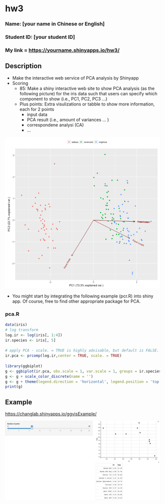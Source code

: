 # hw3

### Name: [your name in Chinese or English]
### Student ID: [your student ID]
### My link = <https://yourname.shinyapps.io/hw3/>

## Description

* Make the interactive web service of PCA analysis by Shinyapp
* Scoring
  * 85: Make a shiny interactive web site to show PCA analysis (as the following picture) for the iris data such that users can specify which component to show (i.e., PC1, PC2, PC3 ...)
  * Plus points: Extra visulizations or tabble to show more information, each for 2 points
    * input data
    * PCA result (i.e., amount of variances ... )
    * correspondene analysi (CA)
    * ...

![pcaExample](/images/img2.png)

* You might start by integrating the following example (pcr.R) into shiny app. Of course, free to find other appropriate package for PCA.

### pca.R

```R
data(iris)
# log transform 
log.ir <- log(iris[, 1:4])
ir.species <- iris[, 5]

# apply PCA - scale. = TRUE is highly advisable, but default is FALSE. 
ir.pca <- prcomp(log.ir,center = TRUE, scale. = TRUE)

library(ggbiplot)
g <- ggbiplot(ir.pca, obs.scale = 1, var.scale = 1, groups = ir.species)
g <- g + scale_color_discrete(name = '')
g <- g + theme(legend.direction = 'horizontal', legend.position = 'top')
print(g)
```
## Example

https://changlab.shinyapps.io/ggvisExample/

![ggvisExample](/images/img1.png)
